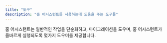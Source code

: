```yaml
---
title: "도구"
description: "홈 어시스턴트를 사용하는데 도움을 주는 도구들"
---
```


홈 어시스턴트는 일반적인 작업을 단순화하고, 마이그레이션을 도우며, 홈 어시스턴트가 올바르게 실행되도록 몇가지 도우미를 제공합니다.

